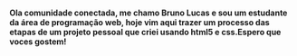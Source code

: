 <h4>Ola comunidade conectada, me chamo Bruno Lucas e sou um estudante da área de programação web, hoje vim aqui trazer um processo das etapas de um projeto pessoal que criei usando html5 e css.Espero que voces gostem!</h4>
<br>

<img src="">

